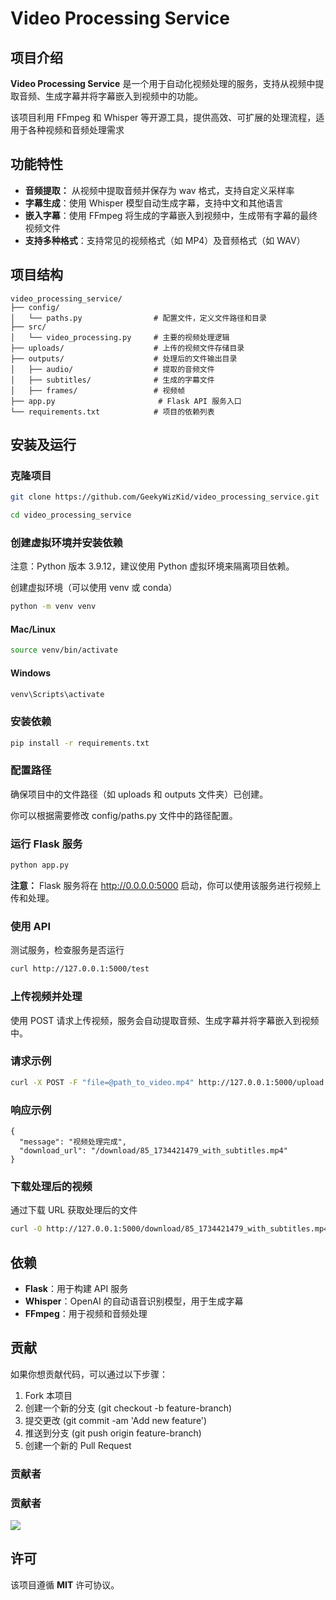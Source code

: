 # Video Processing Service

## 项目介绍

**Video Processing Service** 是一个用于自动化视频处理的服务，支持从视频中提取音频、生成字幕并将字幕嵌入到视频中的功能。

该项目利用 FFmpeg 和 Whisper 等开源工具，提供高效、可扩展的处理流程，适用于各种视频和音频处理需求

## 功能特性

* **音频提取：** 从视频中提取音频并保存为 wav 格式，支持自定义采样率
* **字幕生成**：使用 Whisper 模型自动生成字幕，支持中文和其他语言
* **嵌入字幕**：使用 FFmpeg 将生成的字幕嵌入到视频中，生成带有字幕的最终视频文件
* **支持多种格式**：支持常见的视频格式（如 MP4）及音频格式（如 WAV）

## 项目结构

```
video_processing_service/  
├── config/  
│   └── paths.py                # 配置文件，定义文件路径和目录  
├── src/  
│   └── video_processing.py     # 主要的视频处理逻辑  
├── uploads/                    # 上传的视频文件存储目录  
├── outputs/                    # 处理后的文件输出目录  
│   ├── audio/                  # 提取的音频文件  
│   ├── subtitles/              # 生成的字幕文件  
│   ├── frames/                 # 视频帧  
├── app.py                       # Flask API 服务入口  
└── requirements.txt            # 项目的依赖列表  
```

## 安装及运行

### 克隆项目

```bash
git clone https://github.com/GeekyWizKid/video_processing_service.git
```

```bash
cd video_processing_service
```

### 创建虚拟环境并安装依赖

注意：Python 版本 3.9.12，建议使用 Python 虚拟环境来隔离项目依赖。

创建虚拟环境（可以使用 venv 或 conda）

```bash
python -m venv venv
```

#### Mac/Linux

```bash
source venv/bin/activate
```

#### Windows

```bash
venv\Scripts\activate
```

### 安装依赖

```bash
pip install -r requirements.txt
```

### 配置路径

确保项目中的文件路径（如 uploads 和 outputs 文件夹）已创建。

你可以根据需要修改 config/paths.py 文件中的路径配置。

### 运行 Flask 服务

```bash
python app.py
```

**注意：** Flask 服务将在 http://0.0.0.0:5000 启动，你可以使用该服务进行视频上传和处理。

### 使用 API

测试服务，检查服务是否运行

```bash
curl http://127.0.0.1:5000/test
```

### 上传视频并处理

使用 POST 请求上传视频，服务会自动提取音频、生成字幕并将字幕嵌入到视频中。

### 请求示例

```bash
curl -X POST -F "file=@path_to_video.mp4" http://127.0.0.1:5000/upload
```

### 响应示例

```
{
  "message": "视频处理完成",
  "download_url": "/download/85_1734421479_with_subtitles.mp4"
}
```

### 下载处理后的视频

通过下载 URL 获取处理后的文件

```bash
curl -O http://127.0.0.1:5000/download/85_1734421479_with_subtitles.mp4
```

## 依赖

* **Flask**：用于构建 API 服务
* **Whisper**：OpenAI 的自动语音识别模型，用于生成字幕
* **FFmpeg**：用于视频和音频处理

## 贡献

如果你想贡献代码，可以通过以下步骤：

1. Fork 本项目
2. 创建一个新的分支 (git checkout -b feature-branch)
3. 提交更改 (git commit -am 'Add new feature')
4. 推送到分支 (git push origin feature-branch)
5. 创建一个新的 Pull Request

### 贡献者

### 贡献者

<a href="https://github.com/GeekyWizKid/video_processing_service/graphs/contributors">
  <img src="https://contrib.rocks/image?repo=GeekyWizKid/video_processing_service" />
</a>


## 许可

该项目遵循 **MIT** 许可协议。
